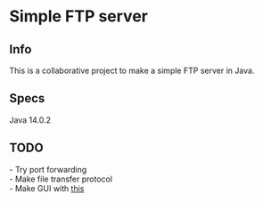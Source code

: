 # Simple FTP server

<h2>Info</h2>
This is a collaborative project to make a simple FTP server in Java. <br>

<h2>Specs</h2>
Java 14.0.2

<h2>TODO</h2>
- Try port forwarding <br>
- Make file transfer protocol <br>
- Make GUI with <a href="https://medium.com/@keeptoo/javafx-java-modern-ui-design-starter-pack-aab1c331fd3c" target="_blank">this</a> <br>
